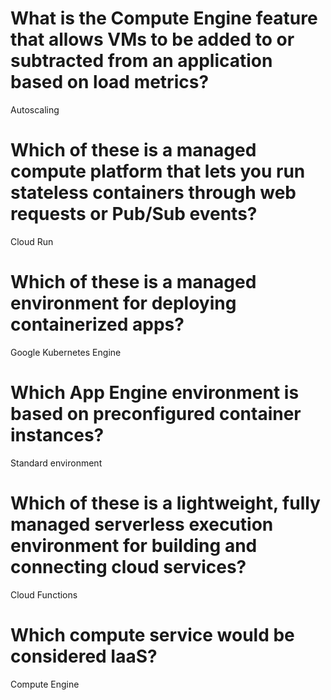 # What is the Compute Engine feature that allows VMs to be added to or subtracted from an application based on load metrics?
Autoscaling

# Which of these is a managed compute platform that lets you run stateless containers through web requests or Pub/Sub events?
Cloud Run

# Which of these is a managed environment for deploying containerized apps?
Google Kubernetes Engine

# Which App Engine environment is based on preconfigured container instances?
Standard environment

# Which of these is a lightweight, fully managed serverless execution environment for building and connecting cloud services?
Cloud Functions

# Which compute service would be considered IaaS?
Compute Engine
